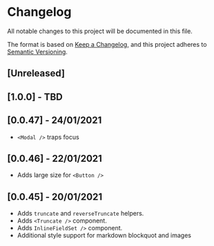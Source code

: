 # Changelog

All notable changes to this project will be documented in this file.

The format is based on [Keep a Changelog](https://keepachangelog.com/en/1.0.0/),
and this project adheres to [Semantic Versioning](https://semver.org/spec/v2.0.0.html).

## [Unreleased]

## [1.0.0] - TBD

## [0.0.47] - 24/01/2021

- `<Modal />` traps focus

## [0.0.46] - 22/01/2021

- Adds large size for `<Button />`

## [0.0.45] - 20/01/2021

- Adds `truncate` and `reverseTruncate` helpers.
- Adds `<Truncate />` component.
- Adds `InlineFieldSet />` component.
- Additional style support for markdown blockquot and images
